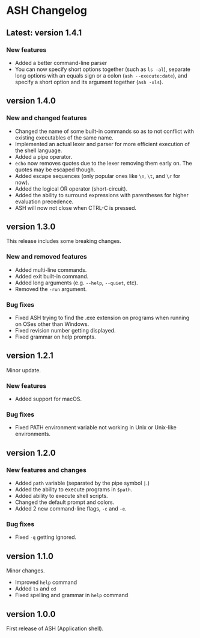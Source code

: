 # ASH Changelog

## Latest: version 1.4.1

### New features

- Added a better command-line parser
- You can now specify short options together (such as `ls -al`), separate long options with an equals sign or a colon (`ash --execute:date`), and specify a short option and its argument together (`ash -xls`).

## version 1.4.0

### New and changed features

- Changed the name of some built-in commands so as to not conflict with existing executables of the same name.
- Implemented an actual lexer and parser for more efficient execution of the shell language.
- Added a pipe operator.
- `echo` now removes quotes due to the lexer removing them early on. The quotes may be escaped though.
- Added escape sequences (only popular ones like `\n`, `\t`, and `\r` for now).
- Added the logical OR operator (short-circuit).
- Added the ability to surround expressions with parentheses for higher evaluation precedence.
- ASH will now not close when CTRL-C is pressed.

## version 1.3.0

This release includes some breaking changes.

### New and removed features

- Added multi-line commands.
- Added exit built-in command.
- Added long arguments (e.g. `--help`, `--quiet`, etc).
- Removed the `-run` argument.

### Bug fixes

- Fixed ASH trying to find the .exe extension on programs when running on OSes other than Windows.
- Fixed revision number getting displayed.
- Fixed grammar on help prompts.

## version 1.2.1

Minor update.

### New features

- Added support for macOS.

### Bug fixes

- Fixed PATH environment variable not working in Unix or Unix-like environments.

## version 1.2.0

### New features and changes

- Added `path` variable (separated by the pipe symbol `|`.)
- Added the ability to execute programs in `$path`.
- Added ability to execute shell scripts.
- Changed the default prompt and colors.
- Added 2 new command-line flags, `-c` and `-e`.

### Bug fixes

- Fixed `-q` getting ignored.

## version 1.1.0

Minor changes.

- Improved `help` command
- Added `ls` and `cd`
- Fixed spelling and grammar in `help` command

## version 1.0.0

First release of ASH (Application shell).
